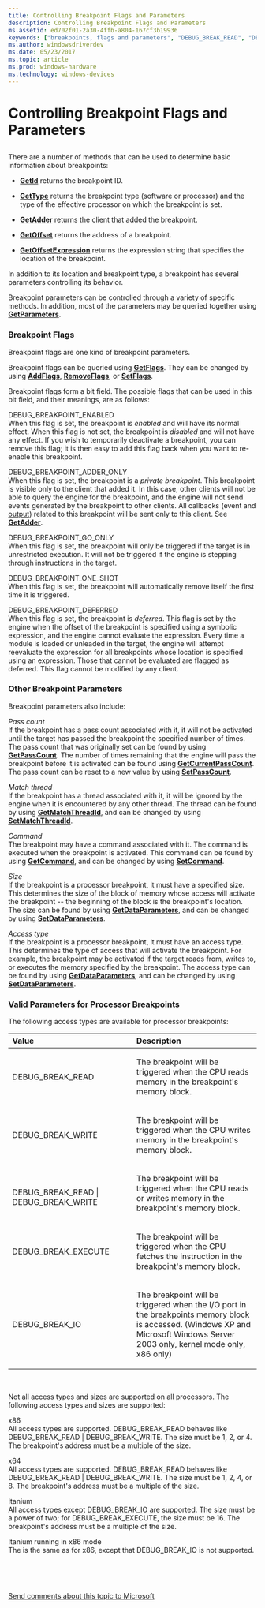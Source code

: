 ```yaml
---
title: Controlling Breakpoint Flags and Parameters
description: Controlling Breakpoint Flags and Parameters
ms.assetid: ed702f01-2a30-4ffb-a804-167cf3b19936
keywords: ["breakpoints, flags and parameters", "DEBUG_BREAK_READ", "DEBUG_BREAK_WRITE", "DEBUG_BREAK_EXECUTE", "DEBUG_BREAK_IO"]
ms.author: windowsdriverdev
ms.date: 05/23/2017
ms.topic: article
ms.prod: windows-hardware
ms.technology: windows-devices
---
```


# Controlling Breakpoint Flags and Parameters


## <span id="controlling_breakpoint_flags_and_parameters"></span><span id="CONTROLLING_BREAKPOINT_FLAGS_AND_PARAMETERS"></span>


There are a number of methods that can be used to determine basic information about breakpoints:

-   [**GetId**](https://msdn.microsoft.com/library/windows/hardware/ff546827) returns the breakpoint ID.

-   [**GetType**](https://msdn.microsoft.com/library/windows/hardware/ff549370) returns the breakpoint type (software or processor) and the type of the effective processor on which the breakpoint is set.

-   [**GetAdder**](https://msdn.microsoft.com/library/windows/hardware/ff545576) returns the client that added the breakpoint.

-   [**GetOffset**](https://msdn.microsoft.com/library/windows/hardware/ff548008) returns the address of a breakpoint.

-   [**GetOffsetExpression**](https://msdn.microsoft.com/library/windows/hardware/ff548048) returns the expression string that specifies the location of the breakpoint.

In addition to its location and breakpoint type, a breakpoint has several parameters controlling its behavior.

Breakpoint parameters can be controlled through a variety of specific methods. In addition, most of the parameters may be queried together using [**GetParameters**](https://msdn.microsoft.com/library/windows/hardware/ff548095).

### <span id="breakpoint_flags"></span><span id="BREAKPOINT_FLAGS"></span>Breakpoint Flags

Breakpoint flags are one kind of breakpoint parameters.

Breakpoint flags can be queried using [**GetFlags**](https://msdn.microsoft.com/library/windows/hardware/ff546791). They can be changed by using [**AddFlags**](https://msdn.microsoft.com/library/windows/hardware/ff537903), [**RemoveFlags**](https://msdn.microsoft.com/library/windows/hardware/ff554504), or [**SetFlags**](https://msdn.microsoft.com/library/windows/hardware/ff556703).

Breakpoint flags form a bit field. The possible flags that can be used in this bit field, and their meanings, are as follows:

<span id="DEBUG_BREAKPOINT_ENABLED"></span><span id="debug_breakpoint_enabled"></span>DEBUG\_BREAKPOINT\_ENABLED  
When this flag is set, the breakpoint is *enabled* and will have its normal effect. When this flag is not set, the breakpoint is *disabled* and will not have any effect. If you wish to temporarily deactivate a breakpoint, you can remove this flag; it is then easy to add this flag back when you want to re-enable this breakpoint.

<span id="DEBUG_BREAKPOINT_ADDER_ONLY"></span><span id="debug_breakpoint_adder_only"></span>DEBUG\_BREAKPOINT\_ADDER\_ONLY  
When this flag is set, the breakpoint is a *private breakpoint*. This breakpoint is visible only to the client that added it. In this case, other clients will not be able to query the engine for the breakpoint, and the engine will not send events generated by the breakpoint to other clients. All callbacks (event and [output](using-input-and-output.md#output)) related to this breakpoint will be sent only to this client. See [**GetAdder**](https://msdn.microsoft.com/library/windows/hardware/ff545576).

<span id="DEBUG_BREAKPOINT_GO_ONLY"></span><span id="debug_breakpoint_go_only"></span>DEBUG\_BREAKPOINT\_GO\_ONLY  
When this flag is set, the breakpoint will only be triggered if the target is in unrestricted execution. It will not be triggered if the engine is stepping through instructions in the target.

<span id="DEBUG_BREAKPOINT_ONE_SHOT"></span><span id="debug_breakpoint_one_shot"></span>DEBUG\_BREAKPOINT\_ONE\_SHOT  
When this flag is set, the breakpoint will automatically remove itself the first time it is triggered.

<span id="DEBUG_BREAKPOINT_DEFERRED"></span><span id="debug_breakpoint_deferred"></span>DEBUG\_BREAKPOINT\_DEFERRED  
When this flag is set, the breakpoint is *deferred*. This flag is set by the engine when the offset of the breakpoint is specified using a symbolic expression, and the engine cannot evaluate the expression. Every time a module is loaded or unleaded in the target, the engine will attempt reevaluate the expression for all breakpoints whose location is specified using an expression. Those that cannot be evaluated are flagged as deferred. This flag cannot be modified by any client.

### <span id="other_breakpoint_parameters"></span><span id="OTHER_BREAKPOINT_PARAMETERS"></span>Other Breakpoint Parameters

Breakpoint parameters also include:

<span id="Pass_count"></span><span id="pass_count"></span><span id="PASS_COUNT"></span>*Pass count*  
If the breakpoint has a pass count associated with it, it will not be activated until the target has passed the breakpoint the specified number of times. The pass count that was originally set can be found by using [**GetPassCount**](https://msdn.microsoft.com/library/windows/hardware/ff548104). The number of times remaining that the engine will pass the breakpoint before it is activated can be found using [**GetCurrentPassCount**](https://msdn.microsoft.com/library/windows/hardware/ff545769). The pass count can be reset to a new value by using [**SetPassCount**](https://msdn.microsoft.com/library/windows/hardware/ff556759).

<span id="Match_thread"></span><span id="match_thread"></span><span id="MATCH_THREAD"></span>*Match thread*  
If the breakpoint has a thread associated with it, it will be ignored by the engine when it is encountered by any other thread. The thread can be found by using [**GetMatchThreadId**](https://msdn.microsoft.com/library/windows/hardware/ff547074), and can be changed by using [**SetMatchThreadId**](https://msdn.microsoft.com/library/windows/hardware/ff556735).

<span id="Command"></span><span id="command"></span><span id="COMMAND"></span>*Command*  
The breakpoint may have a command associated with it. The command is executed when the breakpoint is activated. This command can be found by using [**GetCommand**](https://msdn.microsoft.com/library/windows/hardware/ff545677), and can be changed by using [**SetCommand**](https://msdn.microsoft.com/library/windows/hardware/ff556632).

<span id="Size"></span><span id="size"></span><span id="SIZE"></span>*Size*  
If the breakpoint is a processor breakpoint, it must have a specified size. This determines the size of the block of memory whose access will activate the breakpoint -- the beginning of the block is the breakpoint's location. The size can be found by using [**GetDataParameters**](https://msdn.microsoft.com/library/windows/hardware/ff546557), and can be changed by using [**SetDataParameters**](https://msdn.microsoft.com/library/windows/hardware/ff556655).

<span id="Access_type"></span><span id="access_type"></span><span id="ACCESS_TYPE"></span>*Access type*  
If the breakpoint is a processor breakpoint, it must have an access type. This determines the type of access that will activate the breakpoint. For example, the breakpoint may be activated if the target reads from, writes to, or executes the memory specified by the breakpoint. The access type can be found by using [**GetDataParameters**](https://msdn.microsoft.com/library/windows/hardware/ff546557), and can be changed by using [**SetDataParameters**](https://msdn.microsoft.com/library/windows/hardware/ff556655).

### <span id="valid_parameters_for_processor_breakpoints"></span><span id="VALID_PARAMETERS_FOR_PROCESSOR_BREAKPOINTS"></span>Valid Parameters for Processor Breakpoints

The following access types are available for processor breakpoints:

<table>
<colgroup>
<col width="50%" />
<col width="50%" />
</colgroup>
<thead>
<tr class="header">
<th align="left">Value</th>
<th align="left">Description</th>
</tr>
</thead>
<tbody>
<tr class="odd">
<td align="left"><p>DEBUG_BREAK_READ</p></td>
<td align="left"><p>The breakpoint will be triggered when the CPU reads memory in the breakpoint's memory block.</p></td>
</tr>
<tr class="even">
<td align="left"><p>DEBUG_BREAK_WRITE</p></td>
<td align="left"><p>The breakpoint will be triggered when the CPU writes memory in the breakpoint's memory block.</p></td>
</tr>
<tr class="odd">
<td align="left"><p></p>
DEBUG_BREAK_READ
| DEBUG_BREAK_WRITE</td>
<td align="left"><p>The breakpoint will be triggered when the CPU reads or writes memory in the breakpoint's memory block.</p></td>
</tr>
<tr class="even">
<td align="left"><p>DEBUG_BREAK_EXECUTE</p></td>
<td align="left"><p>The breakpoint will be triggered when the CPU fetches the instruction in the breakpoint's memory block.</p></td>
</tr>
<tr class="odd">
<td align="left"><p>DEBUG_BREAK_IO</p></td>
<td align="left"><p>The breakpoint will be triggered when the I/O port in the breakpoints memory block is accessed. (Windows XP and Microsoft Windows Server 2003 only, kernel mode only, x86 only)</p></td>
</tr>
</tbody>
</table>

 

Not all access types and sizes are supported on all processors. The following access types and sizes are supported:

<span id="x86"></span><span id="X86"></span>x86  
All access types are supported. DEBUG\_BREAK\_READ behaves like DEBUG\_BREAK\_READ | DEBUG\_BREAK\_WRITE. The size must be 1, 2, or 4. The breakpoint's address must be a multiple of the size.

<span id="x64"></span><span id="X64"></span>x64  
All access types are supported. DEBUG\_BREAK\_READ behaves like DEBUG\_BREAK\_READ | DEBUG\_BREAK\_WRITE. The size must be 1, 2, 4, or 8. The breakpoint's address must be a multiple of the size.

<span id="Itanium"></span><span id="itanium"></span><span id="ITANIUM"></span>Itanium  
All access types except DEBUG\_BREAK\_IO are supported. The size must be a power of two; for DEBUG\_BREAK\_EXECUTE, the size must be 16. The breakpoint's address must be a multiple of the size.

<span id="Itanium_running_in_x86_mode"></span><span id="itanium_running_in_x86_mode"></span><span id="ITANIUM_RUNNING_IN_X86_MODE"></span>Itanium running in x86 mode  
The is the same as for x86, except that DEBUG\_BREAK\_IO is not supported.

 

 

[Send comments about this topic to Microsoft](mailto:wsddocfb@microsoft.com?subject=Documentation%20feedback%20[debugger\debugger]:%20Controlling%20Breakpoint%20Flags%20and%20Parameters%20%20RELEASE:%20%285/15/2017%29&body=%0A%0APRIVACY%20STATEMENT%0A%0AWe%20use%20your%20feedback%20to%20improve%20the%20documentation.%20We%20don't%20use%20your%20email%20address%20for%20any%20other%20purpose,%20and%20we'll%20remove%20your%20email%20address%20from%20our%20system%20after%20the%20issue%20that%20you're%20reporting%20is%20fixed.%20While%20we're%20working%20to%20fix%20this%20issue,%20we%20might%20send%20you%20an%20email%20message%20to%20ask%20for%20more%20info.%20Later,%20we%20might%20also%20send%20you%20an%20email%20message%20to%20let%20you%20know%20that%20we've%20addressed%20your%20feedback.%0A%0AFor%20more%20info%20about%20Microsoft's%20privacy%20policy,%20see%20http://privacy.microsoft.com/default.aspx. "Send comments about this topic to Microsoft")





